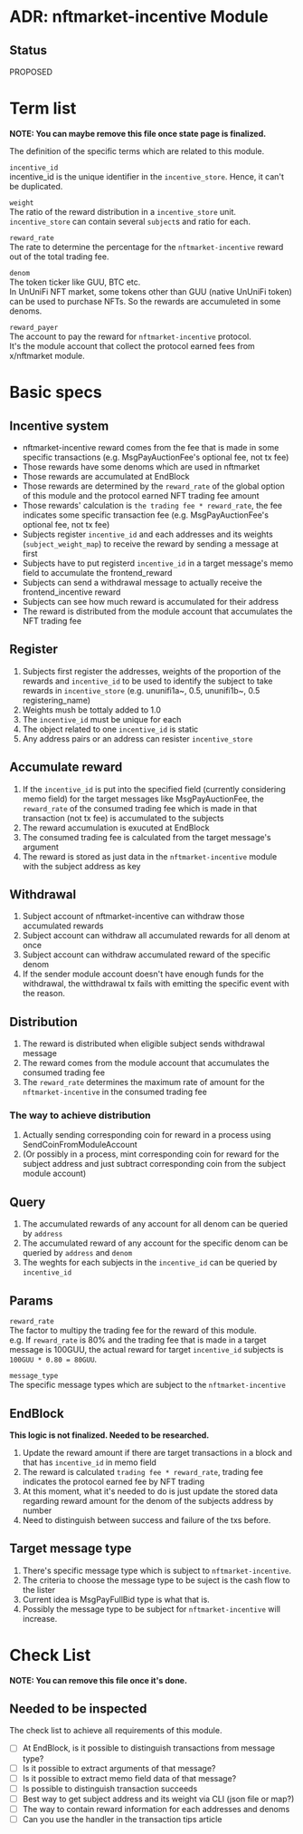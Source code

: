 # ADR: nftmarket-incentive Module

## Status

PROPOSED

# Term list

**NOTE: You can maybe remove this file once state page is finalized.**

The definition of the specific terms which are related to this module.  

`incentive_id`   
incentive_id is the unique identifier in the `incentive_store`. Hence, it can't be duplicated.    

`weight`   
The ratio of the reward distribution in a     `incentive_store` unit. `incentive_store` can contain several `subject`s and ratio for each. 

`reward_rate`   
The rate to determine the percentage for the `nftmarket-incentive` reward out of the total trading fee.

`denom`   
The token ticker like GUU, BTC etc.   
In UnUniFi NFT market, some tokens other than GUU (native UnUniFi token) can be used to purchase NFTs. So the rewards are accumuleted in some denoms.

`reward_payer`   
The account to pay the reward for `nftmarket-incentive` protocol.   
It's the module account that collect the protocol earned fees from x/nftmarket module.

# Basic specs

## Incentive system

- nftmarket-incentive reward comes from the fee that is made in some specific transactions (e.g. MsgPayAuctionFee's optional fee, not tx fee)
- Those rewards have some denoms which are used in nftmarket
- Those rewards are accumulated at EndBlock
- Those rewards are determined by the `reward_rate` of the global option of this module and the protocol earned NFT trading fee amount
- Those rewards' calculation is `the trading fee * reward_rate`, the fee indicates some specific transaction fee (e.g. MsgPayAuctionFee's optional fee, not tx fee)
- Subjects register `incentive_id` and each addresses and its weights (`subject_weight_map`) to receive the reward by sending a message at first
- Subjects have to put registerd `incentive_id` in a target message's memo field to accumulate the frontend_reward
- Subjects can send a withdrawal message to actually receive the frontend_incentive reward
- Subjects can see how much reward is accumulated for their address
- The reward is distributed from the module account that accumulates the NFT trading fee

## Register

1. Subjects first register the addresses, weights of the proportion of the rewards and `incentive_id` to be used to identify the subject to take rewards in `incentive_store` (e.g. ununifi1a~, 0.5, ununifi1b~, 0.5 registering_name)
1. Weights mush be tottaly added to 1.0
1. The `incentive_id` must be unique for each
1. The object related to one `incentive_id` is static
1. Any address pairs or an address can resister `incentive_store`

## Accumulate reward

1. If the `incentive_id` is put into the specified field (currently considering memo field) for the target messages like MsgPayAuctionFee, the `reward_rate` of the consumed trading fee which is made in that transaction (not tx fee) is accumulated to the subjects
1. The reward accumulation is exucuted at EndBlock
1. The consumed trading fee is calculated from the target message's argument
1. The reward is stored as just data in the `nftmarket-incentive` module with the subject address as key

## Withdrawal

1. Subject account of nftmarket-incentive can withdraw those accumulated rewards
1. Subject account can withdraw all accumulated rewards for all denom at once
1. Subject account can withdraw accumulated reward of the specific denom
1. If the sender module account doesn't have enough funds for the withdrawal, the witthdrawal tx fails with emitting the specific event with the reason.

## Distribution

1. The reward is distributed when eligible subject sends withdrawal message
1. The reward comes from the module account that accumulates the consumed trading fee
1. The `reward_rate` determines the maximum rate of amount for the `nftmarket-incentive` in the consumed trading fee

### The way to achieve distribution

1. Actually sending corresponding coin for reward in a process using SendCoinFromModuleAccount 
1. (Or possibly in a process, mint corresponding coin for reward for the subject address and just subtract corresponding coin from the subject module account)

## Query

1. The accumulated rewards of any account for all denom can be queried by `address`
1. The accumulated reward of any account for the specific denom can be queried by `address` and `denom`
1. The weghts for each subjects in the `incentive_id` can be queried by `incentive_id`

## Params

`reward_rate`   
The factor to multipy the trading fee for the reward of this module.   
e.g. If `reward_rate` is 80% and the trading fee that is made in a target message is 100GUU, the actual reward for target `incentive_id` subjects is `100GUU * 0.80 = 80GUU`.   

`message_type`   
The specific message types which are subject to the `nftmarket-incentive`

## EndBlock

**This logic is not finalized. Needed to be researched.**

1. Update the reward amount if there are target transactions in a block and that has `incentive_id` in memo field
1. The reward is calculated `trading fee * reward_rate`, trading fee indicates the protocol earned fee by NFT trading
1. At this moment, what it's needed to do is just update the stored data regarding reward amount for the denom of the subjects address by number
1. Need to distinguish between success and failure of the txs before.

## Target message type

1. There's specific message type which is subject to `nftmarket-incentive`.
1. The criteria to choose the message type to be suject is the cash flow to the lister
1. Current idea is MsgPayFullBid type is what that is.
1. Possibly the message type to be subject for `nftmarket-incentive` will increase.

# Check List

**NOTE: You can remove this file once it's done.**

## Needed to be inspected

The check list to achieve all requirements of this module.

- [ ] At EndBlock, is it possible to distinguish transactions from message type?
- [ ] Is it possible to extract arguments of that message?
- [ ] Is it possible to extract memo field data of that message?
- [ ] Is possible to distinguish transaction succeeds
- [ ] Best way to get subject address and its weight via CLI (json file or map?)
- [ ] The way to contain reward information for each addresses and denoms
- [ ] Can you use the handler in the transaction tips article

